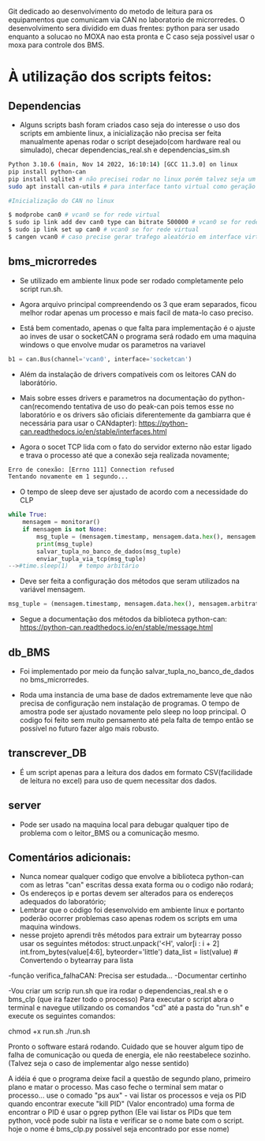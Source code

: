 Git dedicado ao desenvolvimento do metodo de leitura para os equipamentos que comunicam via CAN no laboratorio de microrredes.
O desenvolvimento sera dividido em duas frentes: python para ser usado enquanto a solucao no MOXA nao esta pronta e C caso seja possivel usar o moxa para controle dos BMS.

# À utilização dos scripts feitos:

## Dependencias
- Alguns scripts bash foram criados caso seja do interesse o uso dos scripts em ambiente linux, a inicialização não precisa ser feita manualmente apenas rodar o script desejado(com hardware real ou simulado), checar dependencias_real.sh e dependencias_sim.sh
```bash
Python 3.10.6 (main, Nov 14 2022, 16:10:14) [GCC 11.3.0] on linux
pip install python-can
pip install sqlite3 # não precisei rodar no linux porém talvez seja um problema no windows.
sudo apt install can-utils # para interface tanto virtual como geração de dados e sniffing

#Inicialização do CAN no linux

$ modprobe can0 # vcan0 se for rede virtual
$ sudo ip link add dev can0 type can bitrate 500000 # vcan0 se for rede virtual e não precisa do bitrate
$ sudo ip link set up can0 # vcan0 se for rede virtual
$ cangen vcan0 # caso precise gerar trafego aleatório em interface virtual(depende do pacote can-utils)
```


## bms_microrredes
- Se utilizado em ambiente linux pode ser rodado completamente pelo script run.sh.
- Agora arquivo principal compreendendo os 3 que eram separados, ficou melhor rodar apenas um processo e mais facil de mata-lo caso preciso.

-  Está bem comentado, apenas o que falta para implementação é o ajuste ao inves de usar o socketCAN o programa será rodado em uma maquina windows o que envolve mudar os parametros na variavel 
```python
b1 = can.Bus(channel='vcan0', interface='socketcan')
```
- Além da instalação de drivers compatíveis com os leitores CAN do laborátório.

- Mais sobre esses drivers e parametros na documentação do python-can(recomendo tentativa de uso do peak-can pois temos esse no laboratório e os drivers são oficiais diferentemente da gambiarra que é necessária para usar o CANdapter): https://python-can.readthedocs.io/en/stable/interfaces.html
  
- Agora o socet TCP lida com o fato do servidor externo não estar ligado e trava o processo até que a conexão seja realizada novamente;

```bash 
Erro de conexão: [Errno 111] Connection refused
Tentando novamente em 1 segundo...
```

- O tempo de sleep deve ser ajustado de acordo com a necessidade do CLP 
```python
while True:
    mensagem = monitorar()
    if mensagem is not None:
        msg_tuple = (mensagem.timestamp, mensagem.data.hex(), mensagem.arbitration_id) 
        print(msg_tuple)
        salvar_tupla_no_banco_de_dados(msg_tuple)  
        enviar_tupla_via_tcp(msg_tuple)  
-->#time.sleep(1)   # tempo arbitário 
```

- Deve ser feita a configuração dos métodos que seram utilizados na variável mensagem.
```python
msg_tuple = (mensagem.timestamp, mensagem.data.hex(), mensagem.arbitration_id)
```

- Segue a documentação dos métodos da biblioteca python-can: https://python-can.readthedocs.io/en/stable/message.html
  
 
## db_BMS
- Foi implementado por meio da função salvar_tupla_no_banco_de_dados no bms_microrredes.

- Roda uma instancia de uma base de dados extremamente leve que não precisa de configuração nem instalação de programas. O tempo de amostra pode ser ajustado novamente pelo sleep no loop principal. O codigo foi feito sem muito pensamento até pela falta de tempo então se possível no futuro fazer algo mais robusto.
  

## transcrever_DB
- É um script apenas para a leitura dos dados em formato CSV(facilidade de leitura no excel) para uso de quem necessitar dos dados.

## server
- Pode ser usado na maquina local para debugar qualquer tipo de problema com o leitor_BMS ou a comunicação mesmo.
  
  
  


## Comentários adicionais: 
- Nunca nomear qualquer codigo que envolve a biblioteca python-can com as letras "can" escritas dessa exata forma ou o codigo não rodará;
- Os endereços ip e portas devem ser alterados para os endereços adequados do laboratório;
- Lembrar que o código foi desenvolvido em ambiente linux e portanto poderão ocorrer problemas caso apenas rodem os scripts em uma maquina windows.
- nesse projeto aprendi três métodos para extrair um bytearray posso usar os seguintes métodos:
struct.unpack('<H', valor[i : i + 2]
int.from_bytes(value[4:6], byteorder='little')
data_list = list(value)  # Convertendo o bytearray para lista

-função verifica_falhaCAN: Precisa ser estudada...
-Documentar certinho

-Vou criar um scrip run.sh que ira rodar o dependencias_real.sh e o bms_clp (que ira fazer todo o processo)
Para executar o script abra o terminal e navegue utilizando os comandos "cd" até a pasta do "run.sh" e execute os seguintes comandos:

chmod +x run.sh
./run.sh

Pronto o software estará rodando. Cuidado que se houver algum tipo de falha de comunicação ou queda de energia, ele não reestabelece sozinho. (Talvez seja o caso de implementar algo nesse sentido)

A idéia é que o programa deixe facil a questão de segundo plano, primeiro plano e matar o processo. Mas caso feche o terminal sem matar o processo...
use o comado "ps aux" - vai listar os processos e veja os PID quando encontrar execute "kill PID" (Valor encontrado)
uma forma de encontrar o PID é usar o pgrep python (Ele vai listar os PIDs que tem python, você pode subir na lista e verificar se o nome bate com o script. hoje o nome é bms_clp.py possivel seja encontrado por esse nome)






